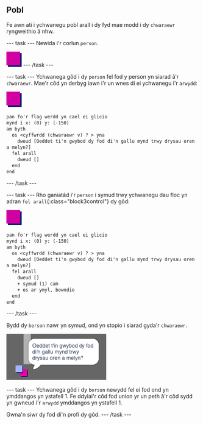 ## Pobl

Fe awn ati i ychwanegu pobl arall i dy fyd mae modd i dy `chwaraewr` ryngweithio â nhw.

--- task --- Newida i'r corlun `person`.

![Corlun person](images/person.png) --- /task ---

--- task --- Ychwanega gôd i dy `person` fel fod y person yn siarad â'r `chwaraewr`. Mae'r côd yn derbyg iawn i'r un wnes di ei ychwanegu i'r `arwydd`:

![person](images/person.png)

```blocks3
pan fo'r flag werdd yn cael ei glicio
mynd i x: (0) y: (-150)
am byth 
  os <cyffwrdd (chwaraewr v) ? > yna 
    dweud [Oeddet ti'n gwybod dy fod di'n gallu mynd trwy drysau oren a melyn?]
  fel arall 
    dweud []
  end
end
```

--- /task ---

--- task --- Rho ganiatâd i'r `person` i symud trwy ychwanegu dau floc yn adran `fel arall`{:class="block3control"} dy gôd:

![person](images/person.png)

```blocks3
pan fo'r flag werdd yn cael ei glicio
mynd i x: (0) y: (-150)
am byth 
  os <cyffwrdd (chwaraewr v) ? > yna 
    dweud [Oeddet ti'n gwybod dy fod di'n gallu mynd trwy drysau oren a melyn?]
  fel arall 
    dweud []
    + symud (1) cam
    + os ar ymyl, bowndio
  end
end

```

--- /task ---

Bydd dy `berson` nawr yn symud, ond yn stopio i siarad gyda'r `chwaraewr`.

![sgrinlun](images/world-person-test.png)

--- task --- Ychwanega gôd i dy `berson` newydd fel ei fod ond yn ymddangos yn ystafell 1. Fe ddylai'r côd fod union yr un peth â'r côd sydd yn gwneud i'r `arwydd` ymddangos yn ystafell 1.

Gwna'n siwr dy fod di'n profi dy gôd. --- /task ---